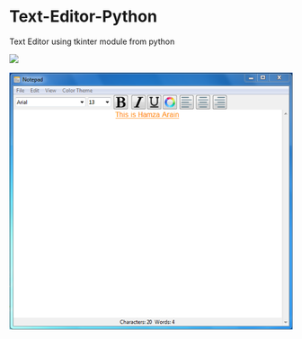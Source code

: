 # Text-Editor-Python
Text Editor using tkinter module from python

![]( image/image1.PNG )

![]( image/image.PNG )
